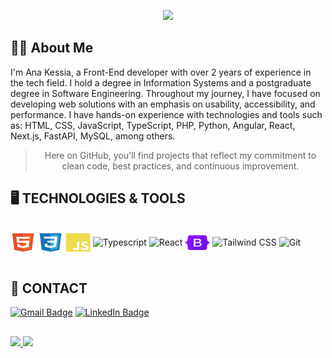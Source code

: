  <p align="center">
  <a href="https://github.com/The-Young-Programmer"><img src="https://readme-typing-svg.herokuapp.com/?lines=🙋‍♀️%20Hello!%20Welcome&font=Pacifico&center=true&width=650&height=120&color=58a6ff&vCenter=true&size=45%22"></a>
</p>

## 👩‍💻 About Me
<div>
<p>
I'm Ana Kessia, a Front-End developer with over 2 years of experience in the tech field. I hold a degree in Information Systems and a postgraduate degree in Software Engineering. Throughout my journey, I have focused on developing web solutions with an emphasis on usability, accessibility, and performance.
I have hands-on experience with technologies and tools such as: HTML, CSS, JavaScript, TypeScript, PHP, Python, Angular, React, Next.js, FastAPI, MySQL, among others.</p>
<blockquote align="center">
  Here on GitHub, you'll find projects that reflect my commitment to clean code, best practices, and continuous improvement.
</blockquote>

</div>

 ## 🖥️ TECHNOLOGIES & TOOLS
 <div style="display: inline_block"><br>
  <img align="center" alt="HTML" height="30" width="40" src="https://raw.githubusercontent.com/devicons/devicon/master/icons/html5/html5-original.svg">
  <img align="center" alt="CSS" height="30" width="40" src="https://raw.githubusercontent.com/devicons/devicon/master/icons/css3/css3-original.svg">
  <img align="center" alt="Javascript" height="30" width="40" src="https://raw.githubusercontent.com/devicons/devicon/master/icons/javascript/javascript-plain.svg">
  <img align="center" alt="Typescript" height="30" width="40" src="https://cdn.jsdelivr.net/gh/devicons/devicon/icons/typescript/typescript-original.svg" />
  <img align="center" alt="React" height="30" width="40" src="https://cdn.jsdelivr.net/gh/devicons/devicon@latest/icons/react/react-original.svg" />
  <img align="center" alt="Bootstrap" height="30" width="40" src="https://raw.githubusercontent.com/devicons/devicon/master/icons/bootstrap/bootstrap-original.svg">
  <img align="center" alt="Tailwind CSS" height="30" width="40" src="https://cdn.jsdelivr.net/gh/devicons/devicon@latest/icons/tailwindcss/tailwindcss-original.svg" />      
  <img align="center" alt="Git" height="30" width="40" src="https://cdn.jsdelivr.net/gh/devicons/devicon/icons/git/git-original.svg">
</div>
<br>
  
 ##  📲 CONTACT
 [![Gmail Badge](https://img.shields.io/badge/Gmail-D14836?logo=gmail&logoColor=fff&style=for-the-badge)](mailto:anaoliveiraors@gmail.com)
 [![LinkedIn Badge](https://img.shields.io/badge/LinkedIn-0A66C2?logo=linkedin&logoColor=fff&style=for-the-badge)](https://www.linkedin.com/in/anakessia/)

##
<div>
  <a href="https://github.com/anakessia">
  <img height="160em" src="https://github-readme-stats.vercel.app/api?username=anakessia&theme=dark&show_icons=true"/>
  <img height="160em" src="https://github-readme-stats.vercel.app/api/top-langs/?username=anakessia&layout=compact&langs_count=7&theme=dark"/>
</div>
  


